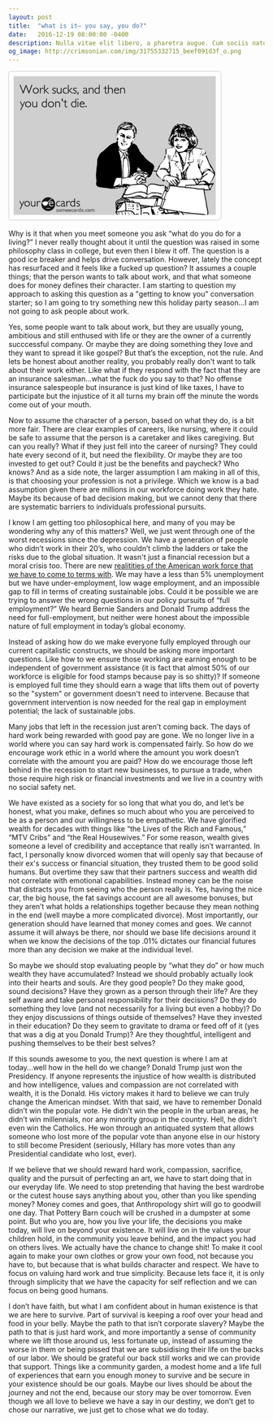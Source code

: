 ```yaml
---
layout: post
title:  "what is it– you say, you do?"
date:   2016-12-19 08:00:00 -0400
description: Nulla vitae elit libero, a pharetra augue. Cum sociis natoque penatibus et magnis dis parturient montes, nascetur ridiculus mus. Cras justo odio, dapibus ac facilisis in, egestas eget quam. Nullam id dolor id nibh ultricies vehicula ut id elit. Donec sed odio dui. Maecenas sed diam eget risus varius blandit sit amet non magna.
og_image: http://crimsonian.com/img/31755332715_beef091d3f_o.png
---
```


<img src="/img/31755332715_beef091d3f_o.png" class="ri" />

Why is it that when you meet someone you ask “what do you do for a living?” I never really thought about it until the question was raised in some philosophy class in college, but even then I blew it off. The question is a good ice breaker and helps drive conversation. However, lately the concept has resurfaced and it feels like a fucked up question? It assumes a couple things; that the person wants to talk about work, and that what someone does for money defines their character. I am starting to question my approach to asking this question as a "getting to know you" conversation starter; so I am going to try something new this holiday party season...I am not going to ask people about work.

Yes, some people want to talk about work, but they are usually young, ambitious and still enthused with life or they are the owner of a currently succcessful company. Or maybe they are doing something they love and they want to spread it like gospel? But that’s the exception, not the rule. And lets be honest about another reality, you probably really don't want to talk about their work either. Like what if they respond with the fact that they are an insurance salesman...what the fuck do you say to that? No offense insurance salespeople but insurance is just kind of like taxes, I have to participate but the injustice of it all turns my brain off the minute the words come out of your mouth.

Now to assume the character of a person, based on what they do, is a bit more fair. There are clear examples of careers, like nursing, where it could be safe to assume that the person is a caretaker and likes caregiving. But can you really? What if they just fell into the career of nursing? They could hate every second of it, but need the flexibility. Or maybe they are too invested to get out? Could it just be the benefits and paycheck?  Who knows? And as a side note, the larger assumption I am making in all of this, is that choosing your profession is not a privilege. Which we know is a bad assumption given there are millions in our workforce doing work they hate. Maybe its because of bad decision making, but we cannot deny that there are systematic barriers to individuals professional pursuits.

I know I am getting too philosophical here, and many of you may be wondering why any of this matters?  Well, we just went through one of the worst recessions since the depression. We have a generation of people who didn’t work in their 20’s, who couldn’t climb the ladders or take the risks due to the global situation. It wasn't just a financial recession but a moral crisis too. There are new [realitities of the American work force that we have to come to terms with](https://aeon.co/essays/what-if-jobs-are-not-the-solution-but-the-problem). We may have a less than 5% unemployment but we have under-employment, low wage employment, and an impossible gap to fill in terms of creating sustainable jobs. Could it be possible we are trying to answer the wrong questions in our policy pursuits of “full employment?” We heard Bernie Sanders and Donald Trump address the need for full-employment, but neither were honest about the impossible nature of full employment in today’s global economy.

Instead of asking how do we make everyone fully employed through our current capitalistic constructs, we should be asking more important questions. Like how to we ensure those working are earning enough to be independent of government assistance (it is fact that almost 50% of our workforce is eligible for food stamps because pay is so shitty)? If someone is employed full time they should earn a wage that lifts them out of poverty so the "system" or government doesn't need to intervene. Because that government intervention is now needed for the real gap in employment potential; the lack of sustainable jobs.

Many jobs that left in the recession just aren't coming back. The days of hard work being rewarded with good pay are gone. We no longer live in a world where you can say hard work is compensated fairly. So how do we encourage work ethic in a world where the amount you work doesn’t correlate with the amount you are paid? How do we encourage those left behind in the recession to start new businesses, to pursue a trade, when those require high risk or financial investments and we live in a country with no social safety net.

We have existed as a society for so long that what you do, and let’s be honest, what you make, defines so much about who you are perceived to be as a person and our willingness to be empathetic. We have glorified wealth for decades with things like “the Lives of the Rich and Famous,” “MTV Cribs” and “the Real Housewives.” For some reason, wealth gives someone a level of credibility and acceptance that really isn’t warranted.  In fact, I personally know divorced women that will openly say that because of their ex's success or financial situation, they trusted them to be good solid humans. But overtime they saw that their partners success and wealth did not correlate with emotional capabilities. Instead money can be the noise that distracts you from seeing who the person really is. Yes, having the nice car, the big house, the fat savings account are all awesome bonuses, but they aren’t what holds a relationships together because they mean nothing in the end (well maybe a more complicated divorce). Most importantly, our generation should have learned that money comes and goes. We cannot assume it will always be there, nor should we base life decisions around it when we know the decisions of the top .01% dictates our financial futures more than any decision we make at the individual level.

So maybe we should stop evaluating people by “what they do” or how much wealth they have accumulated? Instead we should probably actually look into their hearts and souls. Are they good people? Do they make good, sound decisions? Have they grown as a person through their life? Are they self aware and take personal responsibility for their decisions? Do they do something they love (and not necessarily for a living but even a hobby)? Do they enjoy discussions of things outside of themselves? Have they invested in their education? Do they seem to gravitate to drama or feed off of it (yes that was a dig at you Donald Trump)? Are they thoughtful, intelligent and pushing themselves to be their best selves?

If this sounds awesome to you, the next question is where I am at today...well how in the hell do we change?  Donald Trump just won the Presidency. If anyone represents the injustice of how wealth is distributed and how intelligence, values and compassion are not correlated with wealth, it is the Donald. His victory makes it hard to believe we can truly change the American mindset. With that said, we have to remember Donald didn’t win the popular vote. He didn’t win the people in the urban areas, he didn’t win millennials, nor any minority group in the country. Hell, he didn’t even win the Catholics. He won through an antiquated system that allows someone who lost more of the popular vote than anyone else in our history to still become President (seriously, Hillary has more votes than any Presidential candidate who lost, ever).

If we believe that we should reward hard work, compassion, sacrifice, quality and the pursuit of perfecting an art, we have to start doing that in our everyday life. We need to stop pretending that having the best wardrobe or the cutest house says anything about you, other than you like spending money? Money comes and goes, that Anthropology shirt will go to goodwill one day. That Pottery Barn couch will be crushed in a dumpster at some point. But who you are, how you live your life, the decisions you make today, will live on beyond your existence. It will live on in the values your children hold, in the community you leave behind, and the impact you had on others lives. We actually have the chance to change shit!  To make it cool again to make your own clothes or grow your own food, not because you have to, but because that is what builds character and respect. We have to focus on valuing hard work and true simplicity. Because lets face it, it is only through simplicity that we have the capacity for self reflection and we can focus on being good humans.

I don’t have faith, but what I am confident about in human existence is that we are here to survive. Part of survival is keeping a roof over your head and food in your belly. Maybe the path to that isn’t corporate slavery? Maybe the path to that is just hard work, and more importantly a sense of community where we lift those around us, less fortunate up, instead of assuming the worse in them or being pissed that we are subsidising their life on the backs of our labor. We should be grateful our back still works and we can provide that support. Things like a community garden, a modest home and a life full of experiences that earn you enough money to survive and be secure in your existence should be our goals. Maybe our lives should be about the journey and not the end, because our story may be over tomorrow.  Even though we all love to believe we have a say in our destiny, we don’t get to chose our narrative, we just get to chose what we do today.

